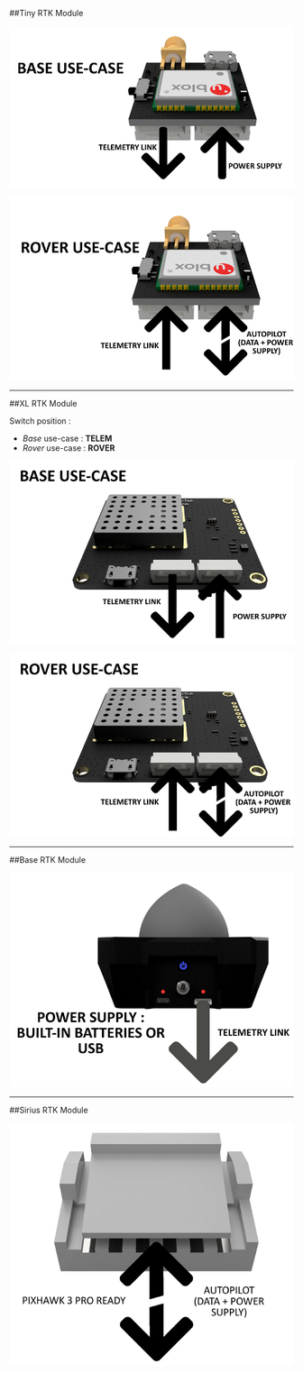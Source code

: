 ##Tiny RTK Module

<p align="center">
  <img src="./images/schemaTiny1.png?raw=true" alt="Wiring tiny"/>
</p>

<p align="center">
  <img src="./images/schemaTiny2.png?raw=true" alt="Wiring tiny"/>
</p>


-----


##XL RTK Module

Switch position : 
* _Base_ use-case : **TELEM**
* _Rover_ use-case : **ROVER**

<p align="center">
  <img src="./images/schemaXL1.png?raw=true" alt="Wiring XL"/>
</p>

<p align="center">
  <img src="./images/schemaXL2.png?raw=true" alt="Wiring XL"/>
</p>


-----


##Base RTK Module

<p align="center">
  <img src="./images/schemaBase.png?raw=true" alt="Wiring Base"/>
</p>


-----


##Sirius RTK Module

<p align="center">
  <img src="./images/schemasirius.png?raw=true" alt="Wiring Sirius"/>
</p>
